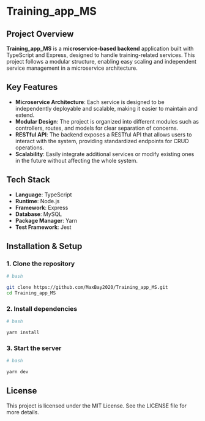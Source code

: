# Training_app_MS

## Project Overview

**Training_app_MS** is a **microservice-based backend** application built with TypeScript and Express, designed to handle training-related services. This project follows a modular structure, enabling easy scaling and independent service management in a microservice architecture.

## Key Features

- **Microservice Architecture**: Each service is designed to be independently deployable and scalable, making it easier to maintain and extend.
- **Modular Design**: The project is organized into different modules such as controllers, routes, and models for clear separation of concerns.
- **RESTful API**: The backend exposes a RESTful API that allows users to interact with the system, providing standardized endpoints for CRUD operations.
- **Scalability**: Easily integrate additional services or modify existing ones in the future without affecting the whole system.

## Tech Stack

- **Language**: TypeScript  
- **Runtime**: Node.js  
- **Framework**: Express  
- **Database**: MySQL
- **Package Manager**: Yarn  
- **Test Framework**: Jest  

## Installation & Setup

### 1. Clone the repository

```bash
# bash

git clone https://github.com/MaxBay2020/Training_app_MS.git
cd Training_app_MS
```

### 2. Install dependencies

```bash
# bash

yarn install
```

### 3. Start the server

```bash
# bash

yarn dev
```

## License

This project is licensed under the MIT License. See the LICENSE file for more details.